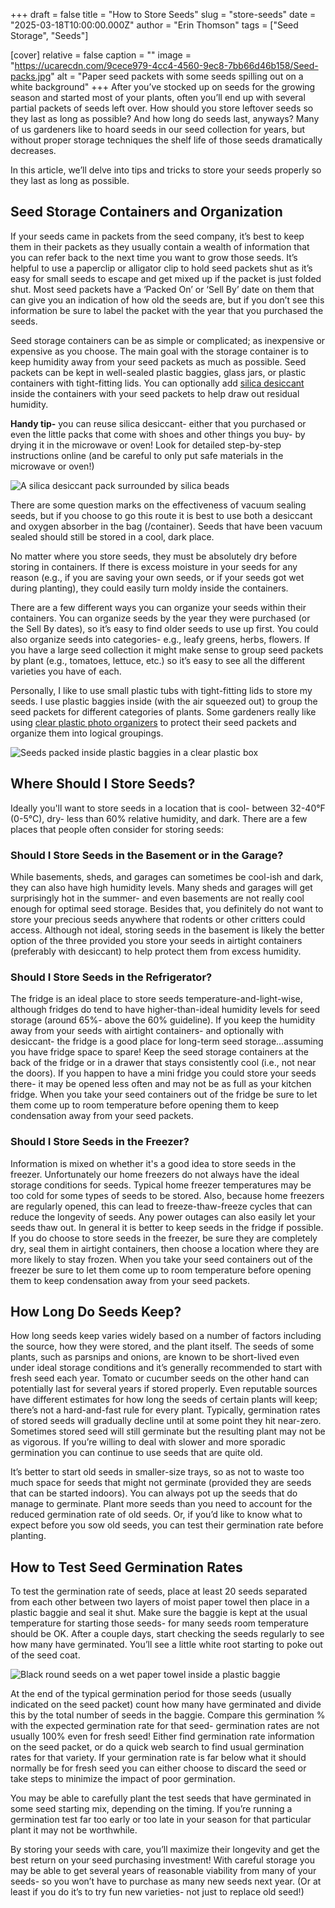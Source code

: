 +++
draft = false
title = "How to Store Seeds"
slug = "store-seeds"
date = "2025-03-18T10:00:00.000Z"
author = "Erin Thomson"
tags = ["Seed Storage", "Seeds"]

[cover]
relative = false
caption = ""
image = "https://ucarecdn.com/9cece979-4cc4-4560-9ec8-7bb66d46b158/Seed-packs.jpg"
alt = "Paper seed packets with some seeds spilling out on a white background"
+++
After you’ve stocked up on seeds for the growing season and started most of your plants, often you’ll end up with several partial packets of seeds left over. How should you store leftover seeds so they last as long as possible? And how long do seeds last, anyways? Many of us gardeners like to hoard seeds in our seed collection for years, but without proper storage techniques the shelf life of those seeds dramatically decreases.

In this article, we’ll delve into tips and tricks to store your seeds properly so they last as long as possible.

## Seed Storage Containers and Organization

If your seeds came in packets from the seed company, it’s best to keep them in their packets as they usually contain a wealth of information that you can refer back to the next time you want to grow those seeds. It’s helpful to use a paperclip or alligator clip to hold seed packets shut as it’s easy for small seeds to escape and get mixed up if the packet is just folded shut. Most seed packets have a ‘Packed On’ or ‘Sell By’ date on them that can give you an indication of how old the seeds are, but if you don’t see this information be sure to label the packet with the year that you purchased the seeds.

Seed storage containers can be as simple or complicated; as inexpensive or expensive as you choose. The main goal with the storage container is to keep humidity away from your seed packets as much as possible. Seed packets can be kept in well-sealed plastic baggies, glass jars, or plastic containers with tight-fitting lids. You can optionally add [silica desiccant](https://www.amazon.com/s?k=desiccant) inside the containers with your seed packets to help draw out residual humidity. 

**Handy tip-** you can reuse silica desiccant- either that you purchased [](https://www.amazon.com/s?k=desiccant)or even the little packs that come with shoes and other things you buy- by drying it in the microwave or oven! Look for detailed step-by-step instructions online (and be careful to only put safe materials in the microwave or oven!)

![A silica desiccant pack surrounded by silica beads](https://ucarecdn.com/b88f9ff6-7daf-4741-b6eb-0fa85f4bbcd7/Silica-pack.jpg)

There are some question marks on the effectiveness of vacuum sealing seeds, but if you choose to go this route it is best to use both a desiccant and oxygen absorber in the bag (/container). Seeds that have been vacuum sealed should still be stored in a cool, dark place.

No matter where you store seeds, they must be absolutely dry before storing in containers. If there is excess moisture in your seeds for any reason (e.g., if you are saving your own seeds, or if your seeds got wet during planting), they could easily turn moldy inside the containers.

There are a few different ways you can organize your seeds within their containers. You can organize seeds by the year they were purchased (or the Sell By dates), so it’s easy to find older seeds to use up first. You could also organize seeds into categories- e.g., leafy greens, herbs, flowers. If you have a large seed collection it might make sense to group seed packets by plant (e.g., tomatoes, lettuce, etc.) so it’s easy to see all the different varieties you have of each.

Personally, I like to use small plastic tubs with tight-fitting lids to store my seeds. I use plastic baggies inside (with the air squeezed out) to group the seed packets for different categories of plants. Some gardeners really like using [clear plastic photo organizers](https://www.amazon.com/s?k=plastic+photo+organizer) to protect their seed packets and organize them into logical groupings.

![Seeds packed inside plastic baggies in a clear plastic box](https://ucarecdn.com/3ebaa950-817a-49fb-9d53-6f07d9c1b30a/Seed-box.jpg)

## Where Should I Store Seeds?

Ideally you'll want to store seeds in a location that is cool- between 32-40°F (0-5°C), dry- less than 60% relative humidity, and dark. There are a few places that people often consider for storing seeds:

### Should I Store Seeds in the Basement or in the Garage?

While basements, sheds, and garages can sometimes be cool-ish and dark, they can also have high humidity levels. Many sheds and garages will get surprisingly hot in the summer- and even basements are not really cool enough for optimal seed storage. Besides that, you definitely do not want to store your precious seeds anywhere that rodents or other critters could access. Although not ideal, storing seeds in the basement is likely the better option of the three provided you store your seeds in airtight containers (preferably with desiccant) to help protect them from excess humidity.

### Should I Store Seeds in the Refrigerator?

The fridge is an ideal place to store seeds temperature-and-light-wise, although fridges do tend to have higher-than-ideal humidity levels for seed storage (around 65%- above the 60% guideline). If you keep the humidity away from your seeds with airtight containers- and optionally with desiccant- the fridge is a good place for long-term seed storage…assuming you have fridge space to spare! Keep the seed storage containers at the back of the fridge or in a drawer that stays consistently cool (i.e., not near the doors). If you happen to have a mini fridge you could store your seeds there- it may be opened less often and may not be as full as your kitchen fridge. When you take your seed containers out of the fridge be sure to let them come up to room temperature before opening them to keep condensation away from your seed packets.

### Should I Store Seeds in the Freezer?

Information is mixed on whether it's a good idea to store seeds in the freezer. Unfortunately our home freezers do not always have the ideal storage conditions for seeds. Typical home freezer temperatures may be too cold for some types of seeds to be stored. Also, because home freezers are regularly opened, this can lead to freeze-thaw-freeze cycles that can reduce the longevity of seeds. Any power outages can also easily let your seeds thaw out. In general it is better to keep seeds in the fridge if possible. If you do choose to store seeds in the freezer, be sure they are completely dry, seal them in airtight containers, then choose a location where they are more likely to stay frozen. When you take your seed containers out of the freezer be sure to let them come up to room temperature before opening them to keep condensation away from your seed packets.

## How Long Do Seeds Keep?

How long seeds keep varies widely based on a number of factors including the source, how they were stored, and the plant itself. The seeds of some plants, such as parsnips and onions, are known to be short-lived even under ideal storage conditions and it’s generally recommended to start with fresh seed each year. Tomato or cucumber seeds on the other hand can potentially last for several years if stored properly. Even reputable sources have different estimates for how long the seeds of certain plants will keep; there’s not a hard-and-fast rule for every plant. Typically, germination rates of stored seeds will gradually decline until at some point they hit near-zero. Sometimes stored seed will still germinate but the resulting plant may not be as vigorous. If you’re willing to deal with slower and more sporadic germination you can continue to use seeds that are quite old.

It’s better to start old seeds in smaller-size trays, so as not to waste too much space for seeds that might not germinate (provided they are seeds that can be started indoors). You can always pot up the seeds that do manage to germinate. Plant more seeds than you need to account for the reduced germination rate of old seeds. Or, if you’d like to know what to expect before you sow old seeds, you can test their germination rate before planting.

## How to Test Seed Germination Rates

To test the germination rate of seeds, place at least 20 seeds separated from each other between two layers of moist paper towel then place in a plastic baggie and seal it shut. Make sure the baggie is kept at the usual temperature for starting those seeds- for many seeds room temperature should be OK. After a couple days, start checking the seeds regularly to see how many have germinated. You’ll see a little white root starting to poke out of the seed coat. 

![Black round seeds on a wet paper towel inside a plastic baggie](https://ucarecdn.com/00139f0a-0843-4993-82b1-420da57b4bf2/Germination-test.jpg "Can you spot the two germinated seeds?")

At the end of the typical germination period for those seeds (usually indicated on the seed packet) count how many have germinated and divide this by the total number of seeds in the baggie. Compare this germination % with the expected germination rate for that seed- germination rates are not usually 100% even for fresh seed! Either find germination rate information on the seed packet, or do a quick web search to find usual germination rates for that variety. If your germination rate is far below what it should normally be for fresh seed you can either choose to discard the seed or take steps to minimize the impact of poor germination.

You may be able to carefully plant the test seeds that have germinated in some seed starting mix, depending on the timing. If you’re running a germination test far too early or too late in your season for that particular plant it may not be worthwhile.

By storing your seeds with care, you’ll maximize their longevity and get the best return on your seed purchasing investment! With careful storage you may be able to get several years of reasonable viability from many of your seeds- so you won’t have to purchase as many new seeds next year. (Or at least if you do it’s to try fun new varieties- not just to replace old seed!)
